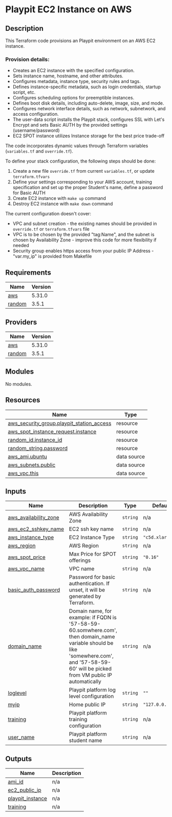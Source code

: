 # Playpit EC2 Instance on AWS

## Description
This Terraform code provisions an Playpit environment on an AWS EC2 instance.

### Provision details:

- Creates an EC2 instance with the specified configuration.
- Sets instance name, hostname, and other attributes.
- Configures metadata, instance type, security rules and tags.
- Defines instance-specific metadata, such as login credentials, startup script, etc.
- Configures scheduling options for preemptible instances.
- Defines boot disk details, including auto-delete, image, size, and mode.
- Configures network interface details, such as network, subnetwork, and access configuration.
- The user-data script installs the Playpit stack, configures SSL with Let's Encrypt and sets Basic AUTH by the provided settings (username/password)
- EC2 SPOT instance utilizes Instance storage for the best price trade-off

The code incorporates dynamic values through Terraform variables (`variables.tf` and `override.tf`).

To define your stack configuration, the following steps should be done:

1. Create a new file `override.tf` from current `variables.tf`, or update `terraform.tfvars`
2. Define your settings corresponding to your AWS account, training specification and set up the proper Student's name, define a password for Basic AUTH
3. Create EC2 instance with `make up` command
4. Destroy EC2 instance with `make down` command

The current configuration doesn't cover:

- VPC and subnet creation - the existing names should be provided in `override.tf` or `terraform.tfvars` file
- VPC is to be chosen by the provided "tag:Name", and the subnet is chosen by Availability Zone - improve this code for more flexibility if needed
- Security group enables https access from your public IP Address - "var.my\_ip" is provided from Makefile

## Requirements

| Name | Version |
|------|---------|
| <a name="requirement_aws"></a> [aws](#requirement\_aws) | 5.31.0 |
| <a name="requirement_random"></a> [random](#requirement\_random) | 3.5.1 |

## Providers

| Name | Version |
|------|---------|
| <a name="provider_aws"></a> [aws](#provider\_aws) | 5.31.0 |
| <a name="provider_random"></a> [random](#provider\_random) | 3.5.1 |

## Modules

No modules.

## Resources

| Name | Type |
|------|------|
| [aws_security_group.playpit_station_access](https://registry.terraform.io/providers/hashicorp/aws/5.31.0/docs/resources/security_group) | resource |
| [aws_spot_instance_request.instance](https://registry.terraform.io/providers/hashicorp/aws/5.31.0/docs/resources/spot_instance_request) | resource |
| [random_id.instance_id](https://registry.terraform.io/providers/hashicorp/random/3.5.1/docs/resources/id) | resource |
| [random_string.password](https://registry.terraform.io/providers/hashicorp/random/3.5.1/docs/resources/string) | resource |
| [aws_ami.ubuntu](https://registry.terraform.io/providers/hashicorp/aws/5.31.0/docs/data-sources/ami) | data source |
| [aws_subnets.public](https://registry.terraform.io/providers/hashicorp/aws/5.31.0/docs/data-sources/subnets) | data source |
| [aws_vpc.this](https://registry.terraform.io/providers/hashicorp/aws/5.31.0/docs/data-sources/vpc) | data source |

## Inputs

| Name | Description | Type | Default | Required |
|------|-------------|------|---------|:--------:|
| <a name="input_aws_availability_zone"></a> [aws\_availability\_zone](#input\_aws\_availability\_zone) | AWS Availability Zone | `string` | n/a | yes |
| <a name="input_aws_ec2_sshkey_name"></a> [aws\_ec2\_sshkey\_name](#input\_aws\_ec2\_sshkey\_name) | EC2 ssh key name | `string` | n/a | yes |
| <a name="input_aws_instance_type"></a> [aws\_instance\_type](#input\_aws\_instance\_type) | EC2 Instance Type | `string` | `"c5d.xlarge"` | no |
| <a name="input_aws_region"></a> [aws\_region](#input\_aws\_region) | AWS Region | `string` | n/a | yes |
| <a name="input_aws_spot_price"></a> [aws\_spot\_price](#input\_aws\_spot\_price) | Max Price for SPOT offerings | `string` | `"0.16"` | no |
| <a name="input_aws_vpc_name"></a> [aws\_vpc\_name](#input\_aws\_vpc\_name) | VPC name | `string` | n/a | yes |
| <a name="input_basic_auth_password"></a> [basic\_auth\_password](#input\_basic\_auth\_password) | Password for basic authentication. If unset, it will be generated by Terraform. | `string` | n/a | yes |
| <a name="input_domain_name"></a> [domain\_name](#input\_domain\_name) | Domain name, for example: if FQDN is '57-58-59-60.somwhere.com', then domain\_name variable should be like 'somewhere.com', and '57-58-59-60' will be picked from VM public IP automatically | `string` | n/a | yes |
| <a name="input_loglevel"></a> [loglevel](#input\_loglevel) | Playpit platform log level configuration | `string` | `""` | no |
| <a name="input_myip"></a> [myip](#input\_myip) | Home public IP | `string` | `"127.0.0.1/32"` | no |
| <a name="input_training"></a> [training](#input\_training) | Playpit platform training configuration | `string` | n/a | yes |
| <a name="input_user_name"></a> [user\_name](#input\_user\_name) | Playpit platform student name | `string` | n/a | yes |

## Outputs

| Name | Description |
|------|-------------|
| <a name="output_ami_id"></a> [ami\_id](#output\_ami\_id) | n/a |
| <a name="output_ec2_public_ip"></a> [ec2\_public\_ip](#output\_ec2\_public\_ip) | n/a |
| <a name="output_playpit_instance"></a> [playpit\_instance](#output\_playpit\_instance) | n/a |
| <a name="output_training"></a> [training](#output\_training) | n/a |
